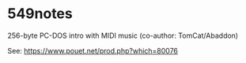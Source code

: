 # 549notes
256-byte PC-DOS intro with MIDI music (co-author: TomCat/Abaddon)

See: https://www.pouet.net/prod.php?which=80076
